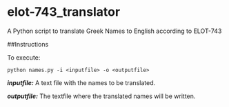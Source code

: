 elot-743_translator
===================

A Python script to translate Greek Names to English according to ELOT-743

##Instructions

To execute:

```
python names.py -i <inputfile> -o <outputfile>
```

***inputfile:*** A text file with the names to be translated.

***outputfile:*** The textfile where the translated names will be written.